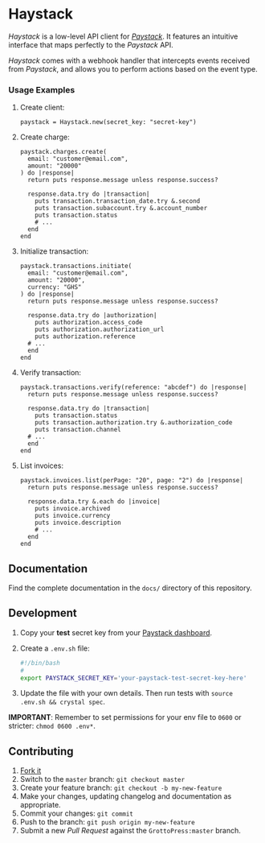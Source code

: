 # Haystack

*Haystack* is a low-level API client for [*Paystack*](https://paystack.com). It features an intuitive interface that maps perfectly to the *Paystack* API.

*Haystack* comes with a webhook handler that intercepts events received from *Paystack*, and allows you to perform actions based on the event type.

### Usage Examples

1. Create client:

   ```crystal
   paystack = Haystack.new(secret_key: "secret-key")
   ```

1. Create charge:

   ```crystal
   paystack.charges.create(
     email: "customer@email.com",
     amount: "20000"
   ) do |response|
     return puts response.message unless response.success?

     response.data.try do |transaction|
       puts transaction.transaction_date.try &.second
       puts transaction.subaccount.try &.account_number
       puts transaction.status
       # ...
     end
   end
   ```

1. Initialize transaction:

   ```crystal
   paystack.transactions.initiate(
     email: "customer@email.com",
     amount: "20000",
     currency: "GHS"
   ) do |response|
     return puts response.message unless response.success?

     response.data.try do |authorization|
       puts authorization.access_code
       puts authorization.authorization_url
       puts authorization.reference
     # ...
     end
   end
   ```

1. Verify transaction:

   ```crystal
   paystack.transactions.verify(reference: "abcdef") do |response|
     return puts response.message unless response.success?

     response.data.try do |transaction|
       puts transaction.status
       puts transaction.authorization.try &.authorization_code
       puts transaction.channel
     # ...
     end
   end
   ```

1. List invoices:

   ```crystal
   paystack.invoices.list(perPage: "20", page: "2") do |response|
     return puts response.message unless response.success?

     response.data.try &.each do |invoice|
       puts invoice.archived
       puts invoice.currency
       puts invoice.description
       # ...
     end
   end
   ```

## Documentation

Find the complete documentation in the `docs/` directory of this repository.

## Development

1. Copy your **test** secret key from your [Paystack dashboard](https://dashboard.paystack.com).

1. Create a `.env.sh` file:

   ```bash
   #!/bin/bash
   #
   export PAYSTACK_SECRET_KEY='your-paystack-test-secret-key-here'
   ```

1. Update the file with your own details. Then run tests with `source .env.sh && crystal spec`.

**IMPORTANT**: Remember to set permissions for your env file to `0600` or stricter: `chmod 0600 .env*`.

## Contributing

1. [Fork it](https://github.com/GrottoPress/haystack/fork)
1. Switch to the `master` branch: `git checkout master`
1. Create your feature branch: `git checkout -b my-new-feature`
1. Make your changes, updating changelog and documentation as appropriate.
1. Commit your changes: `git commit`
1. Push to the branch: `git push origin my-new-feature`
1. Submit a new *Pull Request* against the `GrottoPress:master` branch.
